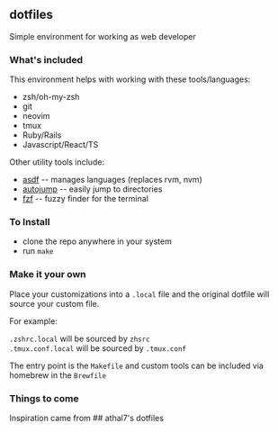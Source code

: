 ## dotfiles

Simple environment for working as web developer

### What's included

This environment helps with working with these tools/languages:

- zsh/oh-my-zsh
- git
- neovim
- tmux
- Ruby/Rails
- Javascript/React/TS

Other utility tools include:

- [asdf](https://github.com/asdf-vm/asdf) -- manages languages (replaces rvm, nvm)
- [autojump](https://github.com/wting/autojump) -- easily jump to directories
- [fzf](https://github.com/junegunn/fzf) -- fuzzy finder for the terminal

### To Install

- clone the repo anywhere in your system
- run `make`

### Make it your own

Place your customizations into a `.local` file and the original dotfile will source your
custom file.

For example:

`.zshrc.local` will be sourced by `zhsrc` \
`.tmux.conf.local` will be sourced by `.tmux.conf`

The entry point is the `Makefile` and custom tools can be included via homebrew in
the `Brewfile`

### Things to come

Inspiration came from ## athal7's dotfiles

